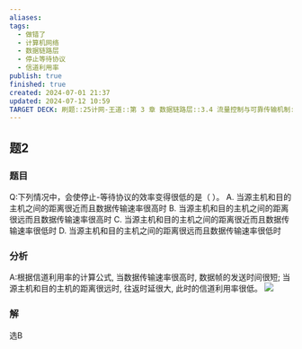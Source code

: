 ```yaml
---
aliases: 
tags:
  - 做错了
  - 计算机网络
  - 数据链路层
  - 停止等待协议
  - 信道利用率
publish: true
finished: true
created: 2024-07-01 21:37
updated: 2024-07-12 10:59
TARGET DECK: 刷题::25计网-王道::第 3 章 数据链路层::3.4 流量控制与可靠传输机制::题2
---
```


## 题2
### 题目
Q:下列情况中，会使停止-等待协议的效率变得很低的是（ ）。
A. 当源主机和目的主机之间的距离很近而且数据传输速率很高时
B. 当源主机和目的主机之间的距离很远而且数据传输速率很高时
C. 当源主机和目的主机之间的距离很近而且数据传输速率很低时
D. 当源主机和目的主机之间的距离很远而且数据传输速率很低时
### 分析
A:根据信道利用率的计算公式, 当数据传输速率很高时, 数据帧的发送时间很短; 当源主机和目的主机的距离很远时, 往返时延很大, 此时的信道利用率很低。
![](https://img.hwenyi.live/202407121059861.webp)
### 解
选B
<!--ID: 1720753325119-->
